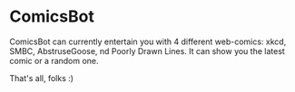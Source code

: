 # ComicsBot

ComicsBot can currently entertain you with 4 different web-comics: xkcd, SMBC, AbstruseGoose, nd Poorly Drawn Lines.
It can show you the latest comic or a random one.

That's all, folks :)
